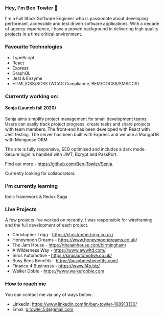 ### Hey, I'm Ben Towler 👋

I'm a Full Stack Software Engineer who is passionate about developing performant, accessible and test driven software applications. With a decade of agency experience, I have a proven background in delivering high quality projects in a time critical environment. 

### Favourite Technologies
* TypeScript
* React
* Express
* GraphQL
* Jest & Enzyme
* HTML/CSS/SCSS (WCAG Compliance, BEM/OOCSS/SMACCS)

### Currently working on:
#### Senja (Launch fall 2020)
Senja aims simplify project management for small development teams. Users can easily track project progress, create tasks and share projects with team members. The front-end has been developed with React with Jest testing. The server has been built with Express and we use a MongoDB with Mongoose ORM.

The site is fully responsive, SEO optimised and includes a dark mode. Secure login is handled with JWT, Bcrypt and PassPort.

Find out more - https://github.com/Ben-Towler/Senja. 

Currently looking for collaborators.

### I'm currently learning
Ionic framework & Redux Saga

### Live Projects
A few projects I've worked on recently. I was responsible for wireframing and the full development of each project.
* Christopher Trigg - https://christophertrigg.co.uk/
* Honeymoon Dreams - https://www.honeymoondreams.co.uk/
* The Jam House - https://thejamhouse.com/birmingham/
* A Wilderness Way - https://www.awwltd.com/
* Sirus Automotive - https://sirusautomotive.co.uk/
* Busy Bees Benefits - https://busybeesbenefits.com/
* Finance 4 Businesss - https://www.f4b.biz/
* Walker Doble - https://www.walkerdoble.com

### How to reach me
You can contact me via any of ways below:
* LinkedIn: https://www.linkedin.com/in/ben-towler-108913130/
* Email: b.towler.54@gmail.com
